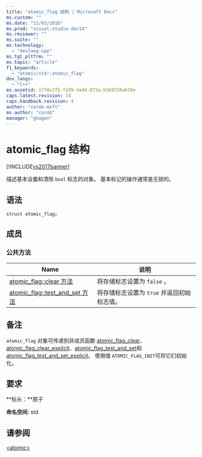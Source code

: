 ```yaml
---
title: "atomic_flag 结构 | Microsoft Docs"
ms.custom: ""
ms.date: "12/03/2016"
ms.prod: "visual-studio-dev14"
ms.reviewer: ""
ms.suite: ""
ms.technology: 
  - "devlang-cpp"
ms.tgt_pltfrm: ""
ms.topic: "article"
f1_keywords: 
  - "atomic/std::atomic_flag"
dev_langs: 
  - "C++"
ms.assetid: 17f0c2f5-fd39-4a44-873a-b569720a670e
caps.latest.revision: 14
caps.handback.revision: 4
author: "corob-msft"
ms.author: "corob"
manager: "ghogen"
---
```

# atomic_flag 结构
[!INCLUDE[vs2017banner](../assembler/inline/includes/vs2017banner.md)]

描述基本设置和清除 `bool` 标志的对象。  基本标记的操作通常是无锁的。  
  
## 语法  
  
```  
struct atomic_flag;  
```  
  
## 成员  
  
### 公共方法  
  
|Name|说明|  
|----------|--------|  
|[atomic\_flag::clear 方法](../Topic/atomic_flag::clear%20Method.md)|将存储标志设置为 `false` 。|  
|[atomic\_flag::test\_and\_set 方法](../Topic/atomic_flag::test_and_set%20Method.md)|将存储标志设置为 `true` 并返回初始标志值。|  
  
## 备注  
 `atomic_flag` 对象可传递到非成员函数 [atomic\_flag\_clear](../Topic/atomic_flag_clear%20Function.md)、[atomic\_flag\_clear\_explicit](../Topic/atomic_flag_clear_explicit%20Function.md)、[atomic\_flag\_test\_and\_set](../Topic/atomic_flag_test_and_set%20Function.md)和 [atomic\_flag\_test\_and\_set\_explicit](../Topic/atomic_flag_test_and_set_explicit%20Function.md)。  使用值 `ATOMIC_FLAG_INIT`可将它们初始化。  
  
## 要求  
 **标头：**原子  
  
 **命名空间:** std  
  
## 请参阅  
 [\<atomic\>](../standard-library/atomic.md)